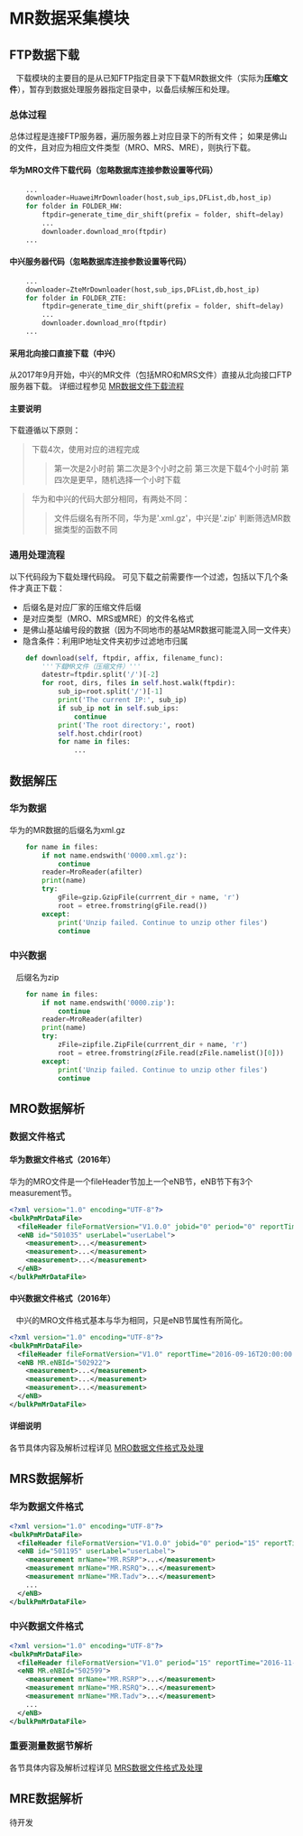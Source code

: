 # MR数据采集模块

## FTP数据下载
    下载模块的主要目的是从已知FTP指定目录下下载MR数据文件（实际为**压缩文件**），暂存到数据处理服务器指定目录中，以备后续解压和处理。
    
### 总体过程
总体过程是连接FTP服务器，遍历服务器上对应目录下的所有文件；
如果是佛山的文件，且对应为相应文件类型（MRO、MRS、MRE），则执行下载。
#### 华为MRO文件下载代码（忽略数据库连接参数设置等代码）
```python
    ...
    downloader=HuaweiMrDownloader(host,sub_ips,DFList,db,host_ip)
    for folder in FOLDER_HW:
        ftpdir=generate_time_dir_shift(prefix = folder, shift=delay)
        ...
        downloader.download_mro(ftpdir)
    ...
```
#### 中兴服务器代码（忽略数据库连接参数设置等代码）
```python
    ...
    downloader=ZteMrDownloader(host,sub_ips,DFList,db,host_ip)
    for folder in FOLDER_ZTE:
        ftpdir=generate_time_dir_shift(prefix = folder, shift=delay)
        ...
        downloader.download_mro(ftpdir)
    ...
```
#### 采用北向接口直接下载（中兴）
从2017年9月开始，中兴的MR文件（包括MRO和MRS文件）直接从北向接口FTP服务器下载。
详细过程参见
[MR数据文件下载流程](https://github.com/WirelessFoshan/LtePlatform/blob/master/Lte.Auxilary/ftp_modules/README.md)

#### 主要说明
下载遵循以下原则：    
> 下载4次，使用对应的进程完成
>> 第一次是2小时前
>> 第二次是3个小时之前
>> 第三次是下载4个小时前
>> 第四次是更早，随机选择一个小时下载

> 华为和中兴的代码大部分相同，有两处不同：
>> 文件后缀名有所不同，华为是'.xml.gz'，中兴是'.zip'
>> 判断筛选MR数据类型的函数不同
### 通用处理流程
以下代码段为下载处理代码段。
可见下载之前需要作一个过滤，包括以下几个条件才真正下载：
* 后缀名是对应厂家的压缩文件后缀
* 是对应类型（MRO、MRS或MRE）的文件名格式
* 是佛山基站编号段的数据（因为不同地市的基站MR数据可能混入同一文件夹）
* 隐含条件：利用IP地址文件夹初步过滤地市归属
```python
    def download(self, ftpdir, affix, filename_func):
        '''下载MR文件（压缩文件）'''
        datestr=ftpdir.split('/')[-2]
        for root, dirs, files in self.host.walk(ftpdir):
            sub_ip=root.split('/')[-1]
            print('The current IP:', sub_ip)
            if sub_ip not in self.sub_ips:
                continue
            print('The root directory:', root)
            self.host.chdir(root)                
            for name in files:
                ...
```
## 数据解压
### 华为数据
华为的MR数据的后缀名为xml.gz
```python
    for name in files:
        if not name.endswith('0000.xml.gz'):
            continue
        reader=MroReader(afilter)
        print(name)
        try:
            gFile=gzip.GzipFile(currrent_dir + name, 'r')
            root = etree.fromstring(gFile.read())
        except:
            print('Unzip failed. Continue to unzip other files')
            continue
```
### 中兴数据
    后缀名为zip
```python
    for name in files:
        if not name.endswith('0000.zip'):
            continue
        reader=MroReader(afilter)
        print(name)
        try:
            zFile=zipfile.ZipFile(currrent_dir + name, 'r')
            root = etree.fromstring(zFile.read(zFile.namelist()[0]))
        except:
            print('Unzip failed. Continue to unzip other files')
            continue
```
## MRO数据解析
### 数据文件格式
#### 华为数据文件格式（2016年）
华为的MRO文件是一个fileHeader节加上一个eNB节，eNB节下有3个measurement节。
```xml
<?xml version="1.0" encoding="UTF-8"?>
<bulkPmMrDataFile>
  <fileHeader fileFormatVersion="V1.0.0" jobid="0" period="0" reportTime="2016-11-22T11:47:09.000" startTime="2016-11-22T11:30:00.000" endTime="2016-11-22T11:45:00.000"/>
  <eNB id="501035" userLabel="userLabel">
    <measurement>...</measurement>
    <measurement>...</measurement>
    <measurement>...</measurement>
  </eNB>
</bulkPmMrDataFile>
```   
#### 中兴数据文件格式（2016年）
    中兴的MRO文件格式基本与华为相同，只是eNB节属性有所简化。
```xml
<?xml version="1.0" encoding="UTF-8"?>
<bulkPmMrDataFile>
  <fileHeader fileFormatVersion="V1.0" reportTime="2016-09-16T20:00:00.000" startTime="2016-09-16T19:45:00.000" endTime="2016-09-16T20:00:00.000" period="15"/>
  <eNB MR.eNBId="502922">
    <measurement>...</measurement>
    <measurement>...</measurement>
    <measurement>...</measurement>
  </eNB>
</bulkPmMrDataFile>
```
#### 详细说明
各节具体内容及解析过程详见
[MRO数据文件格式及处理](https://github.com/WirelessFoshan/LtePlatform/blob/master/Lte.Auxilary/mr/mro/README.md)
## MRS数据解析
### 华为数据文件格式
```xml
<?xml version="1.0" encoding="UTF-8"?>
<bulkPmMrDataFile>
  <fileHeader fileFormatVersion="V1.0.0" jobid="0" period="15" reportTime="2016-11-22T11:50:07.000" startTime="2016-11-22T11:30:00.000" endTime="2016-11-22T11:45:00.000"/>
  <eNB id="501195" userLabel="userLabel">
    <measurement mrName="MR.RSRP">...</measurement>
    <measurement mrName="MR.RSRQ">...</measurement>
    <measurement mrName="MR.Tadv">...</measurement>
    ...
  </eNB>
</bulkPmMrDataFile>
```
### 中兴数据文件格式
```xml
<?xml version="1.0" encoding="UTF-8"?>
<bulkPmMrDataFile>
  <fileHeader fileFormatVersion="V1.0" period="15" reportTime="2016-11-28T05:00:00.000" startTime="2016-11-28T04:45:00.000" endTime="2016-11-28T05:00:00.000"/>
  <eNB MR.eNBId="502599">
    <measurement mrName="MR.RSRP">...</measurement>
    <measurement mrName="MR.RSRQ">...</measurement>
    <measurement mrName="MR.Tadv">...</measurement>
    ...
  </eNB>
</bulkPmMrDataFile>
```
### 重要测量数据节解析
各节具体内容及解析过程详见
[MRS数据文件格式及处理](https://github.com/WirelessFoshan/LtePlatform/blob/master/Lte.Auxilary/mr/mrs/README.md)
## MRE数据解析
待开发